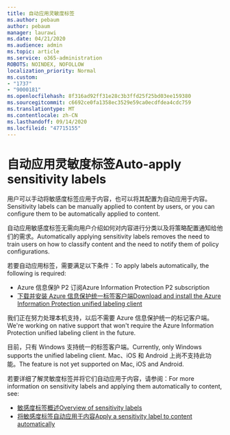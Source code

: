 ```yaml
---
title: 自动应用灵敏度标签
ms.author: pebaum
author: pebaum
manager: laurawi
ms.date: 04/21/2020
ms.audience: admin
ms.topic: article
ms.service: o365-administration
ROBOTS: NOINDEX, NOFOLLOW
localization_priority: Normal
ms.custom:
- "1737"
- "9000181"
ms.openlocfilehash: 8f316ad92ff31e28c3b3ffd25f25bd03ee159380
ms.sourcegitcommit: c6692ce0fa1358ec3529e59ca0ecdfdea4cdc759
ms.translationtype: MT
ms.contentlocale: zh-CN
ms.lasthandoff: 09/14/2020
ms.locfileid: "47715155"
---
```

# <a name="auto-apply-sensitivity-labels"></a><span data-ttu-id="b1e11-102">自动应用灵敏度标签</span><span class="sxs-lookup"><span data-stu-id="b1e11-102">Auto-apply sensitivity labels</span></span>

<span data-ttu-id="b1e11-103">用户可以手动将敏感度标签应用于内容，也可以将其配置为自动应用于内容。</span><span class="sxs-lookup"><span data-stu-id="b1e11-103">Sensitivity labels can be manually applied to content by users, or you can configure them to be automatically applied to content.</span></span>

<span data-ttu-id="b1e11-104">自动应用敏感度标签无需向用户介绍如何对内容进行分类以及将策略配置通知给他们的需求。</span><span class="sxs-lookup"><span data-stu-id="b1e11-104">Automatically applying sensitivity labels removes the need to train users on how to classify content and the need to notify them of policy configurations.</span></span>

<span data-ttu-id="b1e11-105">若要自动应用标签，需要满足以下条件：</span><span class="sxs-lookup"><span data-stu-id="b1e11-105">To apply labels automatically, the following is required:</span></span>

- <span data-ttu-id="b1e11-106">Azure 信息保护 P2 订阅</span><span class="sxs-lookup"><span data-stu-id="b1e11-106">Azure Information Protection P2 subscription</span></span>
- [<span data-ttu-id="b1e11-107">下载并安装 Azure 信息保护统一标签客户端</span><span class="sxs-lookup"><span data-stu-id="b1e11-107">Download and install the Azure Information Protection unified labeling client</span></span>](https://docs.microsoft.com/azure/information-protection/rms-client/install-unifiedlabelingclient-app)

<span data-ttu-id="b1e11-108">我们正在努力处理本机支持，以后不需要 Azure 信息保护统一的标记客户端。</span><span class="sxs-lookup"><span data-stu-id="b1e11-108">We're working on native support that won't require the Azure Information Protection unified labeling client in the future.</span></span>

<span data-ttu-id="b1e11-109">目前，只有 Windows 支持统一的标签客户端。</span><span class="sxs-lookup"><span data-stu-id="b1e11-109">Currently, only Windows supports the unified labeling client.</span></span>  <span data-ttu-id="b1e11-110">Mac、iOS 和 Android 上尚不支持此功能。</span><span class="sxs-lookup"><span data-stu-id="b1e11-110">The feature is not yet supported on Mac, iOS and Android.</span></span>

<span data-ttu-id="b1e11-111">若要详细了解灵敏度标签并将它们自动应用于内容，请参阅：</span><span class="sxs-lookup"><span data-stu-id="b1e11-111">For more information on sensitivity labels and applying them automatically to content,  see:</span></span>

- [<span data-ttu-id="b1e11-112">敏感度标签概述</span><span class="sxs-lookup"><span data-stu-id="b1e11-112">Overview of sensitivity labels</span></span>](https://docs.microsoft.com/microsoft-365/compliance/sensitivity-labels)
- [<span data-ttu-id="b1e11-113">将敏感度标签自动应用于内容</span><span class="sxs-lookup"><span data-stu-id="b1e11-113">Apply a sensitivity label to content automatically</span></span>](https://docs.microsoft.com/office365/securitycompliance/apply_sensitivity_label_automatically)